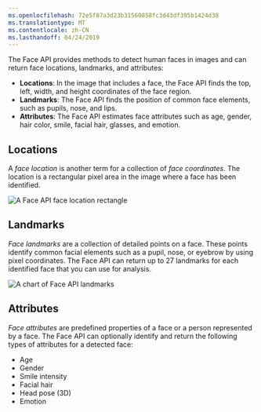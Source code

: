 ```yaml
---
ms.openlocfilehash: 72e5f87a3d23b31560858fc3d43df395b1424d38
ms.translationtype: MT
ms.contentlocale: zh-CN
ms.lasthandoff: 04/24/2019
---
```

The Face API provides methods to detect human faces in images and can return face locations, landmarks, and attributes:

- **Locations**: In the image that includes a face, the Face API finds the top, left, width, and height coordinates of the face region.
- **Landmarks**: The Face API finds the position of common face elements, such as pupils, nose, and lips.
- **Attributes**: The Face API estimates face attributes such as age, gender, hair color, smile, facial hair, glasses, and emotion.

## <a name="locations"></a>Locations

A *face location* is another term for a collection of _face coordinates_. The location is a rectangular pixel area in the image where a face has been identified.

![A Face API face location rectangle](../media/3-face-recognition-rectangle.png)

## <a name="landmarks"></a>Landmarks

*Face landmarks* are a collection of detailed points on a face. These points identify common facial elements such as a pupil, nose, or eyebrow by using pixel coordinates. The Face API can return up to 27 landmarks for each identified face that you can use for analysis.

![A chart of Face API landmarks](../media/3-face-recognition-landmarks.png)

## <a name="attributes"></a>Attributes

*Face attributes* are predefined properties of a face or a person represented by a face. The Face API can optionally identify and return the following types of attributes for a detected face:

- Age
- Gender
- Smile intensity
- Facial hair
- Head pose (3D)
- Emotion
